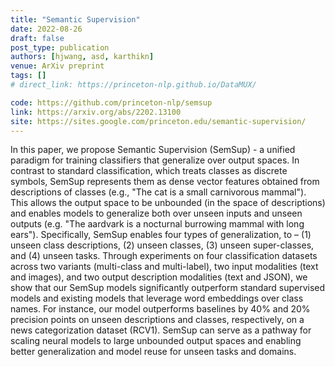 ```yaml
---
title: "Semantic Supervision"
date: 2022-08-26
draft: false
post_type: publication
authors: [hjwang, asd, karthikn]
venue: ArXiv preprint
tags: []
# direct_link: https://princeton-nlp.github.io/DataMUX/

code: https://github.com/princeton-nlp/semsup
link: https://arxiv.org/abs/2202.13100
site: https://sites.google.com/princeton.edu/semantic-supervision/
---
```

In this paper, we propose Semantic Supervision (SemSup) - a unified paradigm for training classifiers that generalize over output spaces. In contrast to standard classification, which treats classes as discrete symbols, SemSup represents them as dense vector features obtained from descriptions of classes (e.g., "The cat is a small carnivorous mammal"). This allows the output space to be unbounded (in the space of descriptions) and enables models to generalize both over unseen inputs and unseen outputs (e.g. "The aardvark is a nocturnal burrowing mammal with long ears"). Specifically, SemSup enables four types of generalization, to – (1) unseen class descriptions, (2) unseen classes, (3) unseen super-classes, and (4) unseen tasks. Through experiments on four classification datasets across two variants (multi-class and multi-label), two input modalities (text and images), and two output description modalities (text and JSON), we show that our SemSup models significantly outperform standard supervised models and existing models that leverage word embeddings over class names. For instance, our model outperforms baselines by 40% and 20% precision points on unseen descriptions and classes, respectively, on a news categorization dataset (RCV1). SemSup can serve as a pathway for scaling neural models to large unbounded output spaces and enabling better generalization and model reuse for unseen tasks and domains.
